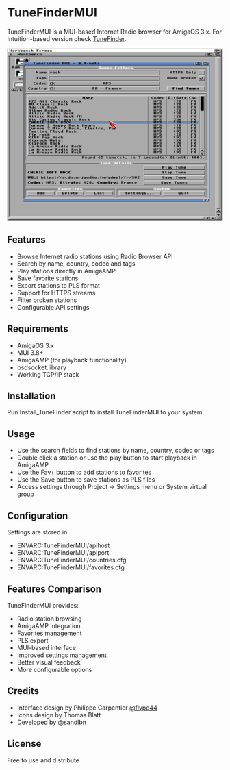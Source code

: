 # TuneFinderMUI

TuneFinderMUI is a MUI-based Internet Radio browser for AmigaOS 3.x. For Intuition-based version check [TuneFinder](https://github.com/sandlbn/TuneFinder).

![Screenshot](assets/screenshots/tunefinder.png)

## Features

- Browse Internet radio stations using Radio Browser API
- Search by name, country, codec and tags
- Play stations directly in AmigaAMP
- Save favorite stations
- Export stations to PLS format
- Support for HTTPS streams
- Filter broken stations
- Configurable API settings

## Requirements

- AmigaOS 3.x
- MUI 3.8+
- AmigaAMP (for playback functionality)
- bsdsocket.library
- Working TCP/IP stack

## Installation

Run Install_TuneFinder script to install TuneFinderMUI to your system.

## Usage

- Use the search fields to find stations by name, country, codec or tags
- Double click a station or use the play button to start playback in AmigaAMP
- Use the Fav+ button to add stations to favorites
- Use the Save button to save stations as PLS files
- Access settings through Project -> Settings menu or System virtual group

## Configuration

Settings are stored in:
- ENVARC:TuneFinderMUI/apihost
- ENVARC:TuneFinderMUI/apiport
- ENVARC:TuneFinderMUI/countries.cfg
- ENVARC:TuneFinderMUI/favorites.cfg

## Features Comparison

TuneFinderMUI provides:
- Radio station browsing
- AmigaAMP integration
- Favorites management
- PLS export
- MUI-based interface
- Improved settings management
- Better visual feedback
- More configurable options

## Credits

- Interface design by Philippe Carpentier [@flype44](https://github.com/flype44)
- Icons design by Thomas Blatt
- Developed by [@sandlbn](https://github.com/sandlbn)

## License

Free to use and distribute